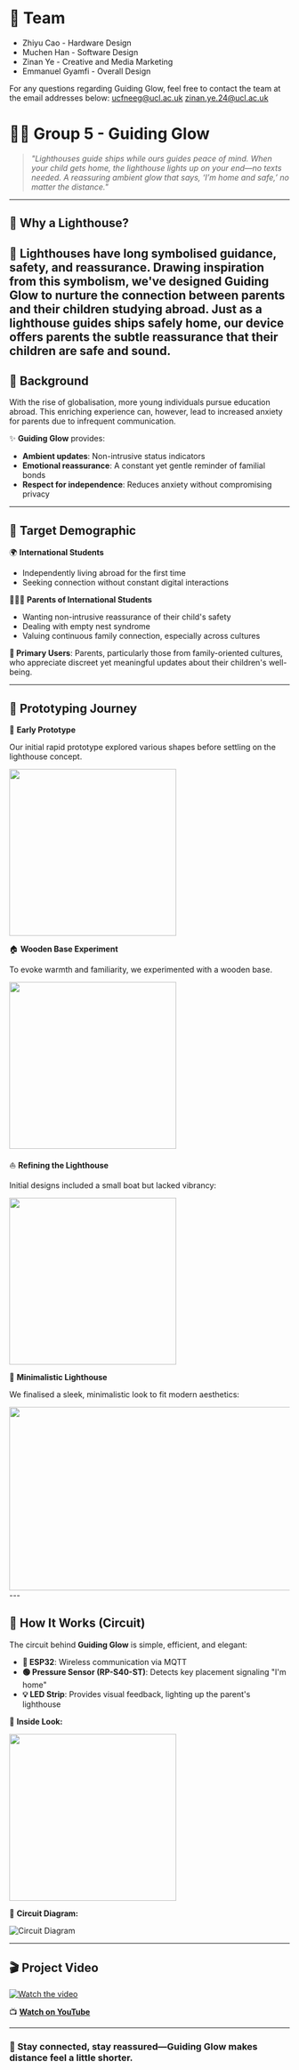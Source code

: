 # 👥 Team 
- Zhiyu Cao - Hardware Design
- Muchen Han - Software Design
- Zinan Ye - Creative and Media Marketing
- Emmanuel Gyamfi - Overall Design

For any questions regarding Guiding Glow, feel free to contact the team at the email addresses below:
ucfneeg@ucl.ac.uk
zinan.ye.24@ucl.ac.uk


# 🚢🌟 Group 5 - Guiding Glow 

> _"Lighthouses guide ships while ours guides peace of mind. When your child gets home, the lighthouse lights up on your end—no texts needed. A reassuring ambient glow that says, ‘I’m home and safe,’ no matter the distance."_

---

## 🌊 Why a Lighthouse?

🌟 Lighthouses have long symbolised guidance, safety, and reassurance. Drawing inspiration from this symbolism, we've designed **Guiding Glow** to nurture the connection between parents and their children studying abroad. Just as a lighthouse guides ships safely home, our device offers parents the subtle reassurance that their children are safe and sound. 
---
## 📖 Background

With the rise of globalisation, more young individuals pursue education abroad. This enriching experience can, however, lead to increased anxiety for parents due to infrequent communication.

✨ **Guiding Glow** provides:
- **Ambient updates**: Non-intrusive status indicators
- **Emotional reassurance**: A constant yet gentle reminder of familial bonds
- **Respect for independence**: Reduces anxiety without compromising privacy

---

## 🎯 Target Demographic

🌍 **International Students**
- Independently living abroad for the first time
- Seeking connection without constant digital interactions

👨‍👩‍👧 **Parents of International Students**
- Wanting non-intrusive reassurance of their child's safety
- Dealing with empty nest syndrome
- Valuing continuous family connection, especially across cultures

**🔑 Primary Users**: Parents, particularly those from family-oriented cultures, who appreciate discreet yet meaningful updates about their children's well-being.

---

## 🎨 Prototyping Journey

🚀 **Early Prototype**

Our initial rapid prototype explored various shapes before settling on the lighthouse concept.

<img src="Images/Pitch1.jpg" width="300" height="300">

🏠 **Wooden Base Experiment**

To evoke warmth and familiarity, we experimented with a wooden base.

<img src="Images/woodbase.jpeg" width="300" height="300">

⛵ **Refining the Lighthouse**

Initial designs included a small boat but lacked vibrancy:

<img src="Images/initialversion1.jpeg" width="300" height="300">

🎯 **Minimalistic Lighthouse**

We finalised a sleek, minimalistic look to fit modern aesthetics:


<img src="Images/final.jpg" width="600" height="330">
---

## 🔌 How It Works (Circuit)

The circuit behind **Guiding Glow** is simple, efficient, and elegant:

- **🔹 ESP32**: Wireless communication via MQTT
- **🟢 Pressure Sensor (RP-S40-ST)**: Detects key placement signaling "I'm home"
- **💡 LED Strip**: Provides visual feedback, lighting up the parent's lighthouse

📸 **Inside Look:**


<img src="Images/CircuitInDevice.jpeg" width="300" height="300">

📝 **Circuit Diagram:**

![Circuit Diagram](PCB/Screenshot%202025-03-01%20021249.png)

---

## 🎬 Project Video

[![Watch the video](Video/Product_video_cover.jpg)](https://youtu.be/-N3DUTWYL2w)

📺 [**Watch on YouTube**](https://youtu.be/-N3DUTWYL2w)

---

### 🌟 Stay connected, stay reassured—Guiding Glow makes distance feel a little shorter.
